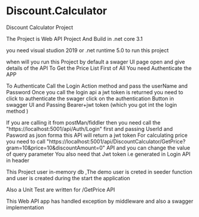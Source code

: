 # Discount.Calculator
Discount Calculator Project

The Project is Web API Project And Build in .net core 3.1


you need visual studion 2019 or .net runtime 5.0 to run this project


when will you run this Project by default a swager UI page open and give details of the API
To Get the Price List First of All You need Authenticate the APP


To Authenticate Call the Login Action method and pass the userName and Password
Once you call the login api a jwt token is returned 
you need to click to authenticate the swager click on the authentication Button in swagger UI and Passing Bearer+jwt token 
(which you got int the login method ) 



If you are calling it from postMan/fiddler then  you need call the "https://localhost:5001/api/Auth/Login" first and passing UserId and Pasword as json forma this API will return a jwt token
For calculating price you need to call "https://localhost:5001/api/DiscountCalculator/GetPrice?gram=10&price=10&discountAmount=0" API and you can change the value of query parameter
You also need that Jwt token i.e generated in Login API in header


This Project user in-memory db ,The demo user is creted in seeder function and user is created during the start the application 


Also a Unit Test are written for /GetPrice API


This Web API app has handled exception by middleware and also a swagger implementation
